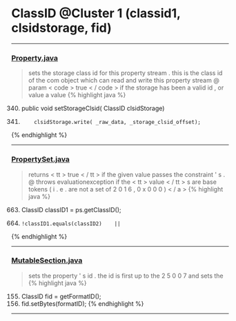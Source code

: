 # ClassID @Cluster 1 (classid1, clsidstorage, fid)

***

### [Property.java](https://searchcode.com/codesearch/view/15642246/)
> sets the storage class id for this property stream . this is the class id of the com object which can read and write this property stream @ param < code > true < / code > if the storage has been a valid id , or value a value 
{% highlight java %}
340. public void setStorageClsid( ClassID clsidStorage)
346.         clsidStorage.write( _raw_data, _storage_clsid_offset);
{% endhighlight %}

***

### [PropertySet.java](https://searchcode.com/codesearch/view/15642677/)
> returns < tt > true < / tt > if the given value passes the constraint ' s . @ throws evaluationexception if the < tt > value < / tt > s are base tokens ( i . e . are not a set of 2 0 1 6 , 0 x 0 0 0 ) < / a > 
{% highlight java %}
663. ClassID classID1 = ps.getClassID();
672.     !classID1.equals(classID2)    ||
{% endhighlight %}

***

### [MutableSection.java](https://searchcode.com/codesearch/view/15642671/)
> sets the property ' s id . the id is first up to the 2 5 0 0 7 and sets the 
{% highlight java %}
155. ClassID fid = getFormatID();
161. fid.setBytes(formatID);
{% endhighlight %}

***

